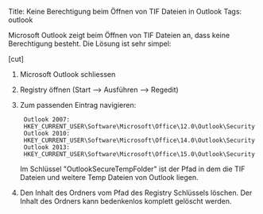 Title: Keine Berechtigung beim Öffnen von TIF Dateien in Outlook
Tags: outlook
 
Microsoft Outlook zeigt beim Öffnen von TIF Dateien an, dass keine Berechtigung besteht.
Die Lösung ist sehr simpel:

[cut]

1. Microsoft Outlook schliessen
2. Registry öffnen (Start --> Ausführen --> Regedit)
3. Zum passenden Eintrag navigieren:

        Outlook 2007:
        HKEY_CURRENT_USER\Software\Microsoft\Office\12.0\Outlook\Security
        Outlook 2010:
        HKEY_CURRENT_USER\Software\Microsoft\Office\14.0\Outlook\Security
        Outlook 2013:
        HKEY_CURRENT_USER\Software\Microsoft\Office\15.0\Outlook\Security

    Im Schlüssel "OutlookSecureTempFolder" ist der Pfad in dem die TIF Dateien und weitere Temp Dateien von Outlook liegen.

4. Den Inhalt des Ordners vom Pfad des Registry Schlüssels löschen.
   Der Inhalt des Ordners kann bedenkenlos komplett gelöscht werden.

